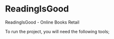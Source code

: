 # ReadingIsGood
ReadingIsGood - Online Books Retail

To run the project, you will need the following tools;
